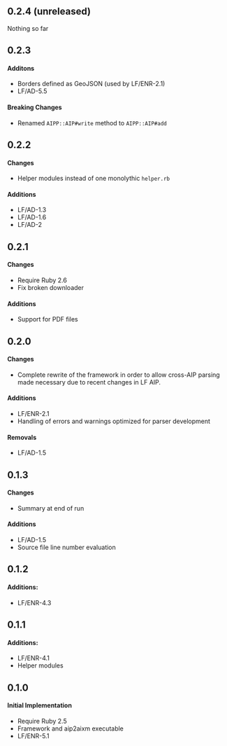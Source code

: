 ## 0.2.4 (unreleased)
Nothing so far

## 0.2.3

#### Additons
* Borders defined as GeoJSON (used by LF/ENR-2.1)
* LF/AD-5.5

#### Breaking Changes
* Renamed `AIPP::AIP#write` method to `AIPP::AIP#add`

## 0.2.2

#### Changes
* Helper modules instead of one monolythic `helper.rb`

#### Additions
* LF/AD-1.3
* LF/AD-1.6
* LF/AD-2

## 0.2.1

#### Changes
* Require Ruby 2.6
* Fix broken downloader

#### Additions
* Support for PDF files

## 0.2.0

#### Changes
* Complete rewrite of the framework in order to allow cross-AIP parsing made necessary due to recent changes in LF AIP.

#### Additions
* LF/ENR-2.1
* Handling of errors and warnings optimized for parser development

#### Removals
* LF/AD-1.5

## 0.1.3

#### Changes
* Summary at end of run

#### Additions
* LF/AD-1.5
* Source file line number evaluation

## 0.1.2

#### Additions:
* LF/ENR-4.3

## 0.1.1

#### Additions:
* LF/ENR-4.1
* Helper modules

## 0.1.0

#### Initial Implementation
* Require Ruby 2.5
* Framework and aip2aixm executable
* LF/ENR-5.1
